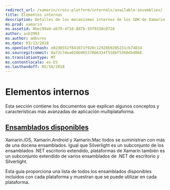 ```yaml
---
redirect_url: /xamarin/cross-platform/internals/available-assemblies/
title: Elementos internos
description: Detalles de los mecanismos internos de los SDK de Xamarin.
ms.prod: xamarin
ms.assetid: 0bec99a9-ab79-4f10-8d7b-35f9338c0728
author: asb3993
ms.author: amburns
ms.date: 03/13/2018
ms.openlocfilehash: e02d8552f841071f920c12928b9285231cb74834
ms.sourcegitcommit: 0a72c7dea020b965378b6314f558bf5360dbd066
ms.translationtype: MT
ms.contentlocale: es-ES
ms.lasthandoff: 05/10/2018
---
```

# <a name="internals"></a>Elementos internos

Esta sección contiene los documentos que explican algunos conceptos y características más avanzadas de aplicación multiplataforma.


## <a name="available-assembliescross-platforminternalsavailable-assembliesmd"></a>[Ensamblados disponibles](~/cross-platform/internals/available-assemblies.md)

Xamarin.iOS, Xamarin.Android y Xamarin.Mac todos se suministran con más de una docena ensamblados. Igual que Silverlight es un subconjunto de los ensamblados .NET escritorio extendido, plataformas de Xamarin también es un subconjunto extendido de varios ensamblados de .NET de escritorio y Silverlight.

Esta guía proporciona una lista de todos los ensamblados disponibles incluidos con cada plataforma y muestran que se puede utilizar en cada plataforma.



